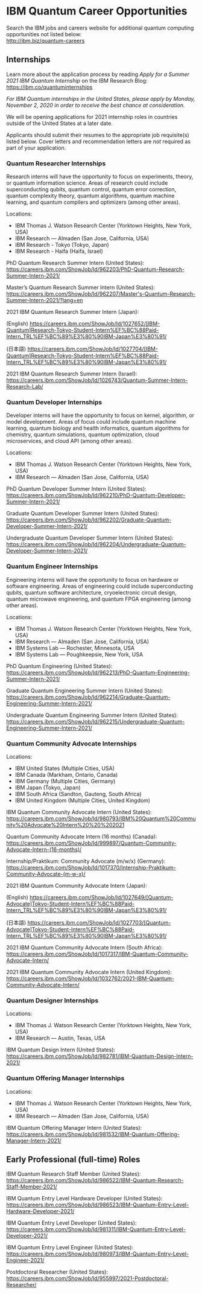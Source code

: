 # IBM Quantum Career Opportunities

Search the IBM jobs and careers website for additional quantum computing opportunities not listed below:  
http://ibm.biz/quantum-careers

## Internships

Learn more about the application process by reading *Apply for a Summer 2021 IBM Quantum Internship* on the IBM Research Blog:  
https://ibm.co/quantuminternships

_For IBM Quantum internships in the United States, please apply by Monday, November 2, 2020 in order to receive the best chance at consideration._

We will be opening applications for 2021 internship roles in countries outside of the United States at a later date.

Applicants should submit their resumes to the appropriate job requisite(s) listed below. Cover letters and recommendation letters are _not_ required as part of your application.

### Quantum Researcher Internships

Research interns will have the opportunity to focus on experiments, theory, or quantum information science. Areas of research could include superconducting qubits, quantum control, quantum error correction, quantum complexity theory, quantum algorithms, quantum machine learning, and quantum compilers and optimizers (among other areas).

Locations:

- IBM Thomas J. Watson Research Center (Yorktown Heights, New York, USA)
- IBM Research — Almaden (San Jose, California, USA)
- IBM Research - Tokyo (Tokyo, Japan)
- IBM Research - Haifa (Haifa, Israel)

PhD Quantum Research Summer Intern (United States):  
https://careers.ibm.com/ShowJob/Id/962203/PhD-Quantum-Research-Summer-Intern-2021/

Master’s Quantum Research Summer Intern (United States):  
https://careers.ibm.com/ShowJob/Id/962207/Master's-Quantum-Research-Summer-Intern-2021/?lang=en

2021 IBM Quantum Research Summer Intern (Japan):

(English) https://careers.ibm.com/ShowJob/Id/1027652/[IBM-Quantum]Research-Tokyo-Student-Intern%EF%BC%88Paid-Intern_TRL%EF%BC%89%E3%80%90IBM-Japan%E3%80%91/ 

(日本語) https://careers.ibm.com/ShowJob/Id/1027704/[IBM-Quantum]Research-Tokyo-Student-Intern%EF%BC%88Paid-Intern_TRL%EF%BC%89%E3%80%90IBM-Japan%E3%80%91/ 

2021 IBM Quantum Research Summer Intern (Israel):
https://careers.ibm.com/ShowJob/Id/1026743/Quantum-Summer-Intern-Research-Lab/ 

### Quantum Developer Internships

Developer interns will have the opportunity to focus on kernel, algorithm, or model development. Areas of focus could include quantum machine learning, quantum biology and health informatics, quantum algorithms for chemistry, quantum simulations, quantum optimization, cloud microservices, and cloud API (among other areas).

Locations:

- IBM Thomas J. Watson Research Center (Yorktown Heights, New York, USA)
- IBM Research — Almaden (San Jose, California, USA)

PhD Quantum Developer Summer Intern (United States):  
https://careers.ibm.com/ShowJob/Id/962210/PhD-Quantum-Developer-Summer-Intern-2021/

Graduate Quantum Developer Summer Intern (United States):  
https://careers.ibm.com/ShowJob/Id/962202/Graduate-Quantum-Developer-Summer-Intern-2021/

Undergraduate Quantum Developer Summer Intern (United States):  
https://careers.ibm.com/ShowJob/Id/962204/Undergraduate-Quantum-Developer-Summer-Intern-2021/

### Quantum Engineer Internships

Engineering interns will have the opportunity to focus on hardware or software engineering. Areas of engineering could include superconducting qubits, quantum software architecture, cryoelectronic circuit design, quantum microwave engineering, and quantum FPGA engineering (among other areas).

Locations:

- IBM Thomas J. Watson Research Center (Yorktown Heights, New York, USA)
- IBM Research — Almaden (San Jose, California, USA)
- IBM Systems Lab — Rochester, Minnesota, USA
- IBM Systems Lab — Poughkeepsie, New York, USA

PhD Quantum Engineering (United States):  
https://careers.ibm.com/ShowJob/Id/962213/PhD-Quantum-Engineering-Summer-Intern-2021/

Graduate Quantum Engineering Summer Intern (United States):  
https://careers.ibm.com/ShowJob/Id/962214/Graduate-Quantum-Engineering-Summer-Intern-2021/

Undergraduate Quantum Engineering Summer Intern (United States):  
https://careers.ibm.com/ShowJob/Id/962215/Undergraduate-Quantum-Engineering-Summer-Intern-2021/

### Quantum Community Advocate Internships

Locations:

- IBM United States (Multiple Cities, USA)
- IBM Canada (Markham, Ontario, Canada)
- IBM Germany (Multiple Cities, Germany)
- IBM Japan (Tokyo, Japan)
- IBM South Africa (Sandton, Gauteng, South Africa)
- IBM United Kingdom (Multiple Cities, United Kingdom)

IBM Quantum Community Advocate Intern (United States):  
https://careers.ibm.com/ShowJob/Id/980793/IBM%20Quantum%20Community%20Advocate%20Intern%20%20%202021

Quantum Community Advocate Intern (16 months) (Canada):
https://careers.ibm.com/ShowJob/Id/999897/Quantum-Community-Advocate-Intern-(16-months)/

Internship/Praktikum: Community Advocate (m/w/x) (Germany):
https://careers.ibm.com/ShowJob/Id/1017370/Internship-Praktikum-Community-Advocate-(m-w-x)/

2021 IBM Quantum Community Advocate Intern (Japan):

(English) https://careers.ibm.com/ShowJob/Id/1027649/[Quantum-Advocate]Tokyo-Student-Intern%EF%BC%88Paid-Intern_TRL%EF%BC%89%E3%80%90IBM-Japan%E3%80%91/ 

(日本語) https://careers.ibm.com/ShowJob/Id/1027703/[Quantum-Advocate]Tokyo-Student-Intern%EF%BC%88Paid-Intern_TRL%EF%BC%89%E3%80%90IBM-Japan%E3%80%91/ 

2021 IBM Quantum Community Advocate Intern (South Africa):
https://careers.ibm.com/ShowJob/Id/1017317/IBM-Quantum-Community-Advocate-Intern/ 

2021 IBM Quantum Community Advocate Intern (United Kingdom):
https://careers.ibm.com/ShowJob/Id/1032762/2021-IBM-Quantum-Community-Advocate-Intern/ 

### Quantum Designer Internships

Locations:

- IBM Thomas J. Watson Research Center (Yorktown Heights, New York, USA)
- IBM Research — Austin, Texas, USA

IBM Quantum Design Intern (United States):  
https://careers.ibm.com/ShowJob/Id/982781/IBM-Quantum-Design-Intern-2021/

### Quantum Offering Manager Internships

Locations:

- IBM Thomas J. Watson Research Center (Yorktown Heights, New York, USA)
- IBM Research — Almaden (San Jose, California, USA)

IBM Quantum Offering Manager Intern (United States):  
https://careers.ibm.com/ShowJob/Id/981532/IBM-Quantum-Offering-Manager-Intern-2021/

## Early Professional (full-time) Roles

IBM Quantum Research Staff Member (United States):  
https://careers.ibm.com/ShowJob/Id/986522/IBM-Quantum-Research-Staff-Member-2021/

IBM Quantum Entry Level Hardware Developer (United States):  
https://careers.ibm.com/ShowJob/Id/986523/IBM-Quantum-Entry-Level-Hardware-Developer-2021/

IBM Quantum Entry Level Developer (United States):  
https://careers.ibm.com/ShowJob/Id/981311/IBM-Quantum-Entry-Level-Developer-2021/

IBM Quantum Entry Level Engineer (United States):  
https://careers.ibm.com/ShowJob/Id/980973/IBM-Quantum-Entry-Level-Engineer-2021/

Postdoctoral Researcher (United States):  
https://careers.ibm.com/ShowJob/Id/955997/2021-Postdoctoral-Researcher/
